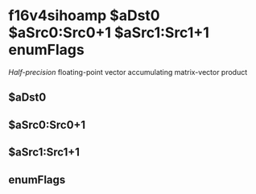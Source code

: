 # f16v4sihoamp $aDst0 $aSrc0:Src0+1 $aSrc1:Src1+1 enumFlags

*Half-precision* floating-point vector accumulating matrix-vector
product


## $aDst0

## $aSrc0:Src0+1

## $aSrc1:Src1+1

## enumFlags

